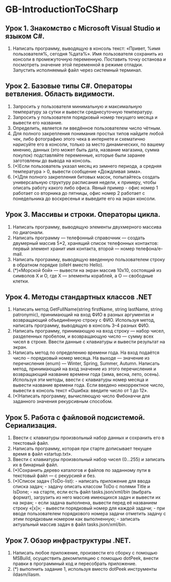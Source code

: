 # GB-IntroductionToCSharp
## Урок 1. Знакомство с Microsoft Visual Studio и языком C#.
1. Написать программу, выводящую в консоль текст: «Привет, %имя пользователя%, сегодня %дата%». Имя пользователя сохранить из консоли в промежуточную переменную. Поставить точку останова и посмотреть значение этой переменной в режиме отладки. Запустить исполняемый файл через системный терминал.

## Урок 2. Базовые типы C#. Операторы ветвления. Область видимости.
1. Запросить у пользователя минимальную и максимальную температуру за сутки и вывести среднесуточную температуру.
2. Запросить у пользователя порядковый номер текущего месяца и вывести его название.
3. Определить, является ли введённое пользователем число чётным.
4. Для полного закрепления понимания простых типов найдите любой чек, либо фотографию этого чека в интернете и схематично нарисуйте его в консоли, только за место динамических, по вашему мнению, данных (это может быть дата, название магазина, сумма покупок) подставляйте переменные, которые были заранее заготовлены до вывода на консоль.
5. (*)Если пользователь указал месяц из зимнего периода, а средняя температура > 0, вывести сообщение «Дождливая зима».
6. (*)Для полного закрепления битовых масок, попытайтесь создать универсальную структуру расписания недели, к примеру, чтобы описать работу какого либо офиса. Явный пример - офис номер 1 работает со вторника до пятницы, офис номер 2 работает с понедельника до воскресенья и выведите его на экран консоли.

## Урок 3. Массивы и строки. Операторы цикла.
1. Написать программу, выводящую элементы двухмерного массива по диагонали.
2. Написать программу — телефонный справочник — создать двумерный массив 5*2, хранящий список телефонных контактов: первый элемент хранит имя контакта, второй — номер телефона/e-mail.
3. Написать программу, выводящую введенную пользователем строку в обратном порядке (olleH вместо Hello).
4. (*)«Морской бой» — вывести на экран массив 10х10, состоящий из символов X и O, где Х — элементы кораблей, а О — свободные клетки.

## Урок 4. Методы стандартных классов .NET
1. Написать метод GetFullName(string firstName, string lastName, string patronymic), принимающий на вход ФИО в разных аргументах и возвращающий объединённую строку с ФИО. Используя метод, написать программу, выводящую в консоль 3–4 разных ФИО.
2. Написать программу, принимающую на вход строку — набор чисел, разделенных пробелом, и возвращающую число — сумму всех чисел в строке. Ввести данные с клавиатуры и вывести результат на экран.
3. Написать метод по определению времени года. На вход подаётся число – порядковый номер месяца. На выходе — значение из перечисления (enum) — Winter, Spring, Summer, Autumn. Написать метод, принимающий на вход значение из этого перечисления и возвращающий название времени года (зима, весна, лето, осень). Используя эти методы, ввести с клавиатуры номер месяца и вывести название времени года. Если введено некорректное число, вывести в консоль текст «Ошибка: введите число от 1 до 12».
4. (*)Написать программу, вычисляющую число Фибоначчи для заданного значения рекурсивным способом.

## Урок 5. Работа с файловой подсистемой. Сериализация.
1. Ввести с клавиатуры произвольный набор данных и сохранить его в текстовый файл.
2. Написать программу, которая при старте дописывает текущее время в файл «startup.txt».
3. Ввести с клавиатуры произвольный набор чисел (0...255) и записать их в бинарный файл.
4. (*)Сохранить дерево каталогов и файлов по заданному пути в текстовый файл — с рекурсией и без.
5. (*)Список задач (ToDo-list):
        - написать приложение для ввода списка задач;
        - задачу описать классом ToDo с полями Title и IsDone;
        - на старте, если есть файл tasks.json/xml/bin (выбрать формат), загрузить из него массив имеющихся задач и вывести их на экран;
        - если задача выполнена, вывести перед её названием строку «[x]»;
        - вывести порядковый номер для каждой задачи;
        - при вводе пользователем порядкового номера задачи отметить задачу с этим порядковым номером как выполненную;
        - записать актуальный массив задач в файл tasks.json/xml/bin.

## Урок 7. Обзор инфраструктуры .NET.
1. Написать любое приложение, произвести его сборку с помощью MSBuild, осуществить декомпиляцию с помощью dotPeek, внести правки в программный код и пересобрать приложение.
2. (*) выполнить задание 1, используя вместо dotPeek инструменты ildasm/ilasm.
